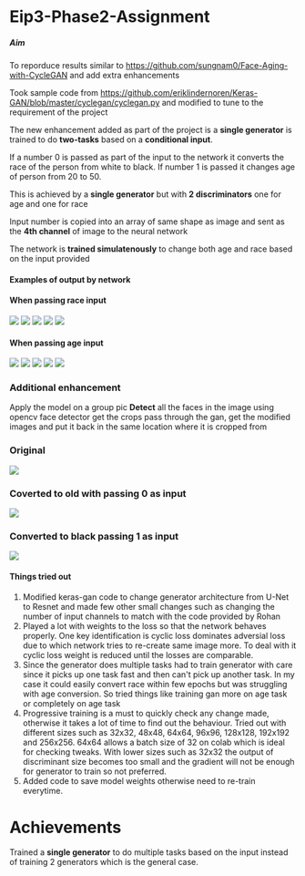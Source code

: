 # Eip3-Phase2-Assignment

##### Aim 

To reporduce results similar to https://github.com/sungnam0/Face-Aging-with-CycleGAN and add extra enhancements

Took sample code from https://github.com/eriklindernoren/Keras-GAN/blob/master/cyclegan/cyclegan.py and modified to tune to the requirement of the project

The new enhancement added as part of the project is a **single generator** is trained to do **two-tasks** based on a **conditional input**. 

If a number 0 is passed as part of the input to the network it converts the race of the person from white to black. If number 1 is passed it changes age of person from 20 to 50.

This is achieved by a **single generator** but with **2 discriminators** one for age and one for race

Input number is copied into an array of same shape as image and sent as the **4th channel** of image to the neural network

The network is **trained simulatenously** to change both age and race based on the input provided

#### Examples of output by network

#### When passing race input

![](race1.png)
![](race2.png)
![](race3.png)
![](race4.png)
![](race5.png)


#### When passing age input

![](age1.png)
![](age2.png)
![](age3.png)
![](age4.png)
![](age5.png)

### Additional enhancement
Apply the model on a group pic
**Detect** all the faces in the image using opencv face detector get the crops pass through the gan, get the modified images and put it back in the same location where it is cropped from

### Original

![](big3.jpg)

### Coverted to old with passing 0 as input

![](big3_old.jpg)

### Converted to black passing 1 as input

![](big3_black.jpg)

#### Things tried out
1. Modified keras-gan code to change generator architecture from U-Net to Resnet and made few other small changes such as changing the number of input channels to match with the code provided by Rohan
2. Played a lot with weights to the loss so that the network behaves properly. One key identification is cyclic loss dominates adversial loss due to which network tries to re-create same image more. To deal with it cyclic loss weight is reduced until the losses are comparable.
3. Since the generator does multiple tasks had to train generator with care since it picks up one task fast and then can't pick up another task. In my case it could easily convert race within few epochs but was struggling with age conversion. So tried things like training gan more on age task or completely on age task
4. Progressive training is a must to quickly check any change made, otherwise it takes a lot of time to find out the behaviour. Tried out with different sizes such as 32x32, 48x48, 64x64, 96x96, 128x128, 192x192 and 256x256. 64x64 allows a batch size of 32 on colab which is ideal for checking tweaks. With lower sizes such as 32x32 the output of discriminant size becomes too small and the gradient will not be enough for generator to train so not preferred.
5. Added code to save model weights otherwise need to re-train everytime.
# Achievements

Trained a **single generator** to do multiple tasks based on the input instead of training 2 generators which is the general case.
